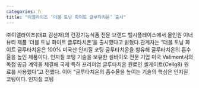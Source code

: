 ```yaml
---
categories: h
title: "이엘라이즈 ‘더블 토닝 화이트 글루타치온’ 출시"
---
```

㈜이엘라이즈(대표 김선재)의 건강기능식품 전문 브랜드 헬시플레이스에서 올인원 이너뷰티 제품 ‘더블 토닝 화이트 글루타치온’을 출시했다고 밝혔다.관계자는 “더블 토닝 화이트 글루타치온은 100% 미국산 인지질 코팅 글루타치온을 함유해 글루타치온의 흡수율을 높인 제품이다. 인지질 코팅 기술을 보유한 셀바이오 전문 기업 미국 Valiment사와 독점 공급 계약을 체결해 국제 특허 프리미엄 글루타치온 원료인 셀게이트(Cellg8) 원료를 사용했다”고 전했다. 이어 “글루타치온의 흡수율을 높이는 기술의 핵심은 인지질 코팅이다. 인지질 코팅